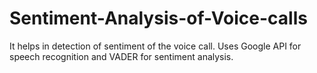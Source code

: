 # Sentiment-Analysis-of-Voice-calls
It helps in detection of sentiment of the voice call. Uses Google API for speech recognition and VADER for sentiment analysis.
